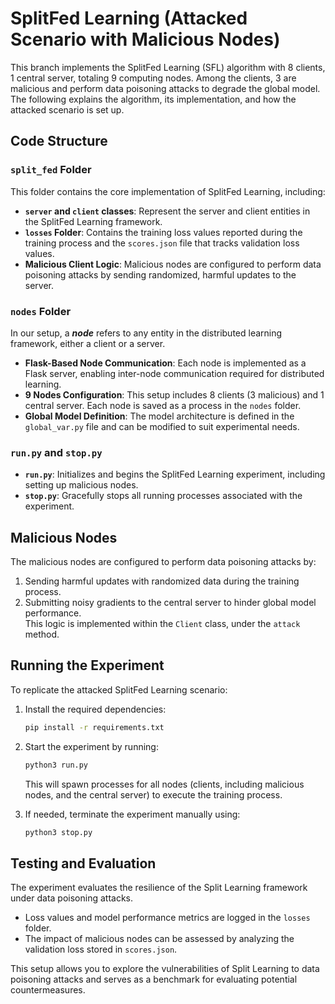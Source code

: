 # SplitFed Learning (Attacked Scenario with Malicious Nodes)

This branch implements the SplitFed Learning (SFL) algorithm with 8 clients, 1 central server, totaling 9 computing nodes. Among the clients, 3 are malicious and perform data poisoning attacks to degrade the global model. The following explains the algorithm, its implementation, and how the attacked scenario is set up.

## Code Structure

### `split_fed` Folder

This folder contains the core implementation of SplitFed Learning, including:  
- **`server` and `client` classes**: Represent the server and client entities in the SplitFed Learning framework.  
- **`losses` Folder**: Contains the training loss values reported during the training process and the `scores.json` file that tracks validation loss values.  
- **Malicious Client Logic**: Malicious nodes are configured to perform data poisoning attacks by sending randomized, harmful updates to the server.  

### `nodes` Folder

In our setup, a ***node*** refers to any entity in the distributed learning framework, either a client or a server.  

- **Flask-Based Node Communication**: Each node is implemented as a Flask server, enabling inter-node communication required for distributed learning.  
- **9 Nodes Configuration**: This setup includes 8 clients (3 malicious) and 1 central server. Each node is saved as a process in the `nodes` folder.  
- **Global Model Definition**: The model architecture is defined in the `global_var.py` file and can be modified to suit experimental needs.  

### `run.py` and `stop.py`  

- **`run.py`**: Initializes and begins the SplitFed Learning experiment, including setting up malicious nodes.  
- **`stop.py`**: Gracefully stops all running processes associated with the experiment.  

## Malicious Nodes  

The malicious nodes are configured to perform data poisoning attacks by:  
1. Sending harmful updates with randomized data during the training process.  
2. Submitting noisy gradients to the central server to hinder global model performance.  
This logic is implemented within the `Client` class, under the `attack` method.  

## Running the Experiment  

To replicate the attacked SplitFed Learning scenario:  

1. Install the required dependencies:  
   ```bash
   pip install -r requirements.txt

2. Start the experiment by running:
   ```bash
   python3 run.py
   ```
   This will spawn processes for all nodes (clients, including malicious nodes, and the central server) to execute the training process.

3. If needed, terminate the experiment manually using:
   ```bash
   python3 stop.py
   ```

## Testing and Evaluation
The experiment evaluates the resilience of the Split Learning framework under data poisoning attacks.

- Loss values and model performance metrics are logged in the `losses` folder.
- The impact of malicious nodes can be assessed by analyzing the validation loss stored in `scores.json`.

This setup allows you to explore the vulnerabilities of Split Learning to data poisoning attacks and serves as a benchmark for evaluating potential countermeasures.

